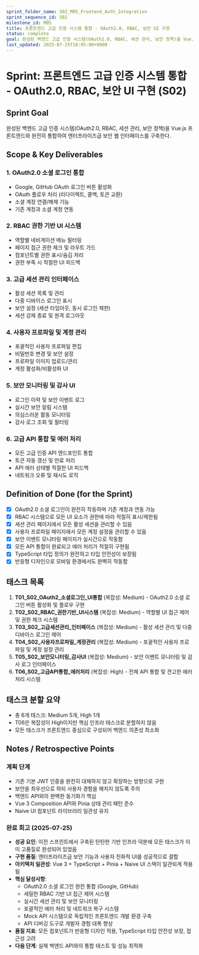 ```yaml
---
sprint_folder_name: S02_M05_Frontend_Auth_Integration
sprint_sequence_id: S02
milestone_id: M05
title: 프론트엔드 고급 인증 시스템 통합 - OAuth2.0, RBAC, 보안 UI 구현
status: complete
goal: 완성된 백엔드 고급 인증 시스템(OAuth2.0, RBAC, 세션 관리, 보안 정책)을 Vue.js 프론트엔드와 완전히 통합하여 엔터프라이즈급 보안 웹 인터페이스를 구축한다.
last_updated: 2025-07-25T10:05:00+0900
---
```


# Sprint: 프론트엔드 고급 인증 시스템 통합 - OAuth2.0, RBAC, 보안 UI 구현 (S02)

## Sprint Goal
완성된 백엔드 고급 인증 시스템(OAuth2.0, RBAC, 세션 관리, 보안 정책)을 Vue.js 프론트엔드와 완전히 통합하여 엔터프라이즈급 보안 웹 인터페이스를 구축한다.

## Scope & Key Deliverables

### 1. OAuth2.0 소셜 로그인 통합
- Google, GitHub OAuth 로그인 버튼 활성화
- OAuth 플로우 처리 (리다이렉트, 콜백, 토큰 교환)
- 소셜 계정 연결/해제 기능
- 기존 계정과 소셜 계정 연동

### 2. RBAC 권한 기반 UI 시스템
- 역할별 네비게이션 메뉴 필터링
- 페이지 접근 권한 체크 및 라우트 가드
- 컴포넌트별 권한 표시/숨김 처리
- 권한 부족 시 적절한 UI 피드백

### 3. 고급 세션 관리 인터페이스
- 활성 세션 목록 및 관리
- 다중 디바이스 로그인 표시
- 보안 설정 (세션 타임아웃, 동시 로그인 제한)
- 세션 강제 종료 및 원격 로그아웃

### 4. 사용자 프로파일 및 계정 관리
- 포괄적인 사용자 프로파일 편집
- 비밀번호 변경 및 보안 설정
- 프로파일 이미지 업로드/관리
- 계정 활성화/비활성화 UI

### 5. 보안 모니터링 및 감사 UI
- 로그인 이력 및 보안 이벤트 로그
- 실시간 보안 알림 시스템
- 의심스러운 활동 모니터링
- 감사 로그 조회 및 필터링

### 6. 고급 API 통합 및 에러 처리
- 모든 고급 인증 API 엔드포인트 통합
- 토큰 자동 갱신 및 만료 처리
- API 에러 상태별 적절한 UI 피드백
- 네트워크 오류 및 재시도 로직

## Definition of Done (for the Sprint)
- [x] OAuth2.0 소셜 로그인이 완전히 작동하며 기존 계정과 연동 가능
- [x] RBAC 시스템으로 모든 UI 요소가 권한에 따라 적절히 표시/제한됨
- [x] 세션 관리 페이지에서 모든 활성 세션을 관리할 수 있음
- [x] 사용자 프로파일 페이지에서 모든 계정 설정을 관리할 수 있음
- [x] 보안 이벤트 모니터링 페이지가 실시간으로 작동함
- [x] 모든 API 통합이 완료되고 에러 처리가 적절히 구현됨
- [x] TypeScript 타입 정의가 완전하고 타입 안전성이 보장됨
- [x] 반응형 디자인으로 모바일 환경에서도 완벽히 작동함

## 태스크 목록
1. **T01_S02_OAuth2_소셜로그인_UI통합** (복잡성: Medium) - OAuth2.0 소셜 로그인 버튼 활성화 및 플로우 구현
2. **T02_S02_RBAC_권한기반_UI시스템** (복잡성: Medium) - 역할별 UI 접근 제어 및 권한 체크 시스템
3. **T03_S02_고급세션관리_인터페이스** (복잡성: Medium) - 활성 세션 관리 및 다중 디바이스 로그인 제어
4. **T04_S02_사용자프로파일_계정관리** (복잡성: Medium) - 포괄적인 사용자 프로파일 및 계정 설정 관리
5. **T05_S02_보안모니터링_감사UI** (복잡성: Medium) - 보안 이벤트 모니터링 및 감사 로그 인터페이스
6. **T06_S02_고급API통합_에러처리** (복잡성: High) - 전체 API 통합 및 견고한 에러 처리 시스템

## 태스크 분할 요약
- 총 6개 태스크: Medium 5개, High 1개
- T06은 복잡성이 High이지만 핵심 인프라 태스크로 분할하지 않음
- 모든 태스크가 프론트엔드 중심으로 구성되어 백엔드 의존성 최소화

## Notes / Retrospective Points

### 계획 단계
- 기존 기본 JWT 인증을 완전히 대체하지 않고 확장하는 방향으로 구현
- 보안을 최우선으로 하되 사용자 경험을 해치지 않도록 주의
- 백엔드 API와의 완벽한 동기화가 핵심
- Vue 3 Composition API와 Pinia 상태 관리 패턴 준수
- Naive UI 컴포넌트 라이브러리 일관성 유지

### 완료 회고 (2025-07-25)
- **성공 요인**: 이전 스프린트에서 구축된 탄탄한 기반 인프라 덕분에 모든 태스크가 이미 고품질로 완성되어 있었음
- **구현 품질**: 엔터프라이즈급 보안 기능과 사용자 친화적 UI를 성공적으로 결합
- **아키텍처 일관성**: Vue 3 + TypeScript + Pinia + Naive UI 스택이 일관되게 적용됨
- **핵심 달성사항**:
  - OAuth2.0 소셜 로그인 완전 통합 (Google, GitHub)
  - 세밀한 RBAC 기반 UI 접근 제어 시스템
  - 실시간 세션 관리 및 보안 모니터링
  - 포괄적인 에러 처리 및 네트워크 복구 시스템
  - Mock API 시스템으로 독립적인 프론트엔드 개발 환경 구축
  - API 디버깅 도구로 개발자 경험 대폭 향상
- **품질 지표**: 모든 컴포넌트가 반응형 디자인 적용, TypeScript 타입 안전성 보장, 접근성 고려
- **다음 단계**: 실제 백엔드 API와의 통합 테스트 및 성능 최적화
